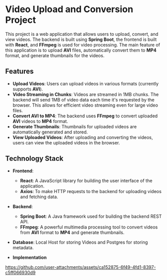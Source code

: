 # Video Upload and Conversion Project

This project is a web application that allows users to upload, convert, and view videos. The backend is built using **Spring Boot**, the frontend is built with **React**, and **FFmpeg** is used for video processing. The main feature of this application is to upload **AVI** files, automatically convert them to **MP4** format, and generate thumbnails for the videos.

## Features

- **Upload Videos**: Users can upload videos in various formats (currently supports **AVI**).
- **Video Streaming in Chunks**: Videos are streamed in 1MB chunks. The backend will send 1MB of video data each time it's requested by the browser. This allows for efficient video streaming even for large video files.
- **Convert AVI to MP4**: The backend uses **FFmpeg** to convert uploaded **AVI** videos to **MP4** format.
- **Generate Thumbnails**: Thumbnails for uploaded videos are automatically generated and stored.
- **View Uploaded Videos**: After uploading and converting the videos, users can view the uploaded videos in the browser.

## Technology Stack

- **Frontend**:
  - **React**: A JavaScript library for building the user interface of the application.
  - **Axios**: To make HTTP requests to the backend for uploading videos and fetching data.

- **Backend**:
  - **Spring Boot**: A Java framework used for building the backend REST API.
  - **FFmpeg**: A powerful multimedia processing tool to convert videos from **AVI** format to **MP4** and generate thumbnails.
  
- **Database**: Local Host for storing Videos and Postgres for storing metadata.
- **Implementation**
  

https://github.com/user-attachments/assets/ca152875-6f49-4fd1-8397-c5ff066930d9



